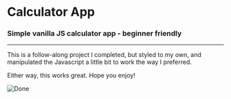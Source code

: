 # Calculator App
### Simple vanilla JS calculator app - beginner friendly

<hr>

This is a follow-along project I completed, but styled to my own, and manipulated the Javascript a little bit to work the way I preferred. 

Either way, this works great. Hope you enjoy!

![Done](https://user-images.githubusercontent.com/114027684/213599263-8176bfca-d077-46cf-97fd-2d0e54d0879c.png)

